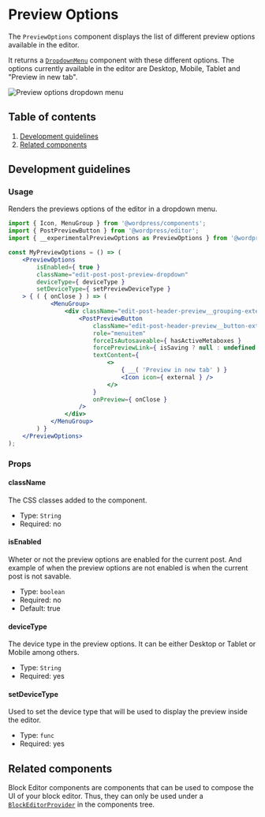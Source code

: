 # Preview Options

The `PreviewOptions` component displays the list of different preview options available in the editor.

It returns a [`DropdownMenu`](https://github.com/WordPress/gutenberg/tree/HEAD/packages/components/src/dropdown-menu) component with these different options. The options currently available in the editor are Desktop, Mobile, Tablet and "Preview in new tab".

![Preview options dropdown menu](https://make.wordpress.org/core/files/2020/09/preview-options-dropdown-menu.png)

## Table of contents

1. [Development guidelines](#development-guidelines)
2. [Related components](#related-components)

## Development guidelines

### Usage

Renders the previews options of the editor in a dropdown menu.

```jsx
import { Icon, MenuGroup } from '@wordpress/components';
import { PostPreviewButton } from '@wordpress/editor';
import { __experimentalPreviewOptions as PreviewOptions } from '@wordpress/block-editor';

const MyPreviewOptions = () => (
	<PreviewOptions
		isEnabled={ true }
		className="edit-post-post-preview-dropdown"
		deviceType={ deviceType }
		setDeviceType={ setPreviewDeviceType }
	> { ( { onClose } ) => (
			<MenuGroup>
				<div className="edit-post-header-preview__grouping-external">
					<PostPreviewButton
						className="edit-post-header-preview__button-external"
						role="menuitem"
						forceIsAutosaveable={ hasActiveMetaboxes }
						forcePreviewLink={ isSaving ? null : undefined }
						textContent={
							<>
								{ __( 'Preview in new tab' ) }
								<Icon icon={ external } />
							</>
						}
						onPreview={ onClose }
					/>
				</div>
			</MenuGroup>
		) }
	</PreviewOptions>
);
```

### Props

#### className

The CSS classes added to the component.

-   Type: `String`
-   Required: no

#### isEnabled

Wheter or not the preview options are enabled for the current post.
And example of when the preview options are not enabled is when the current post is not savable.

-   Type: `boolean`
-   Required: no
-   Default: true

#### deviceType

The device type in the preview options. It can be either Desktop or Tablet or Mobile among others.

-   Type: `String`
-   Required: yes

#### setDeviceType

Used to set the device type that will be used to display the preview inside the editor.

-   Type: `func`
-   Required: yes

## Related components

Block Editor components are components that can be used to compose the UI of your block editor. Thus, they can only be used under a [`BlockEditorProvider`](https://github.com/WordPress/gutenberg/blob/HEAD/packages/block-editor/src/components/provider/README.md) in the components tree.
